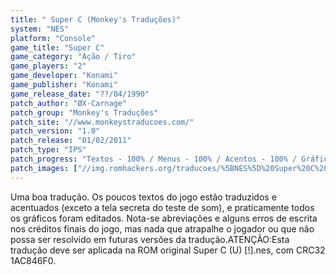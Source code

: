 ```yaml
---
title: " Super C (Monkey's Traduções)"
system: "NES"
platform: "Console"
game_title: "Super C"
game_category: "Ação / Tiro"
game_players: "2"
game_developer: "Konami"
game_publisher: "Konami"
game_release_date: "??/04/1990"
patch_author: "ØX-Carnage"
patch_group: "Monkey's Traduções"
patch_site: "//www.monkeystraducoes.com/"
patch_version: "1.0"
patch_release: "01/02/2011"
patch_type: "IPS"
patch_progress: "Textos - 100% / Menus - 100% / Acentos - 100% / Gráficos - 95%"
patch_images: ["//img.romhackers.org/traducoes/%5BNES%5D%20Super%20C%20-%20Monkey's%20Tradu%C3%A7%C3%B5es%20-%201.png","//img.romhackers.org/traducoes/%5BNES%5D%20Super%20C%20-%20Monkey's%20Tradu%C3%A7%C3%B5es%20-%202.png","//img.romhackers.org/traducoes/%5BNES%5D%20Super%20C%20-%20Monkey's%20Tradu%C3%A7%C3%B5es%20-%203.png"]
---
```

Uma boa tradução. Os poucos textos do jogo estão traduzidos e acentuados (exceto a tela secreta do teste de som), e praticamente todos os gráficos foram editados. Nota-se abreviações e alguns erros de escrita nos créditos finais do jogo, mas nada que atrapalhe o jogador ou que não possa ser resolvido em futuras versões da tradução.ATENÇÃO:Esta tradução deve ser aplicada na ROM original Super C (U) [!].nes, com CRC32 1AC846F0.